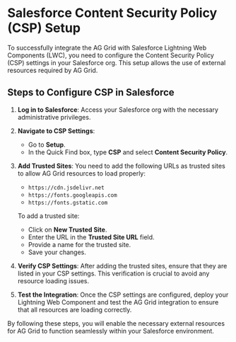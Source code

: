 # Salesforce Content Security Policy (CSP) Setup

To successfully integrate the AG Grid with Salesforce Lightning Web Components (LWC), you need to configure the Content Security Policy (CSP) settings in your Salesforce org. This setup allows the use of external resources required by AG Grid.

## Steps to Configure CSP in Salesforce

1. **Log in to Salesforce**: Access your Salesforce org with the necessary administrative privileges.

2. **Navigate to CSP Settings**:

   - Go to **Setup**.
   - In the Quick Find box, type **CSP** and select **Content Security Policy**.

3. **Add Trusted Sites**: You need to add the following URLs as trusted sites to allow AG Grid resources to load properly:

   - `https://cdn.jsdelivr.net`
   - `https://fonts.googleapis.com`
   - `https://fonts.gstatic.com`

   To add a trusted site:

   - Click on **New Trusted Site**.
   - Enter the URL in the **Trusted Site URL** field.
   - Provide a name for the trusted site.
   - Save your changes.

4. **Verify CSP Settings**: After adding the trusted sites, ensure that they are listed in your CSP settings. This verification is crucial to avoid any resource loading issues.

5. **Test the Integration**: Once the CSP settings are configured, deploy your Lightning Web Component and test the AG Grid integration to ensure that all resources are loading correctly.

By following these steps, you will enable the necessary external resources for AG Grid to function seamlessly within your Salesforce environment.

